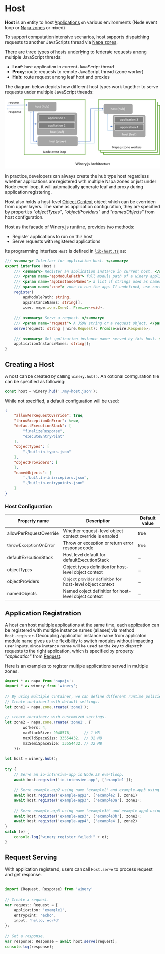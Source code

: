 # Host
**Host** is an entity to host [Applications](./application.md) on various environments (Node event loop or [Napa zones](https://github.com/Microsoft/napajs/blob/master/docs/api/zone.md#intro) or mixed)

To support computation intensive scenarios, host supports dispatching requests to another JavaScripts thread via [Napa zones](https://github.com/Microsoft/napajs/blob/master/docs/api/zone.md#intro). 

There are three types of hosts underlying to federate requests among multiple JavaScript threads:
- **Leaf**: host application in current JavaScript thread.
- **Proxy**: route requests to remote JavaScript thread (zone worker)
- **Hub**: route request among leaf host and proxies.

The diagram below depicts how different host types work together to serve requests under multiple JavaScript threads:

![](../images/hosting.png)

In practice, developers can always create the hub type host regardless whether applications are registered with multiple Napa zones or just under Node event loop, it will automatically generate leaf and proxy during application registering.

Host also holds a host-level [Object Context](./object-context.md) object which can be overriden from upper layers. The same as application configuration, they are specified by properties *"objectTypes"*, *"objectProviders"* and *"namedObjects"* from host configuration. 

Host as the facade of Winery.js runtime, provides two methods:
- Register applications to run on this host
- Serve requests with registered applications

Its programming interface `Host` is defined in [`lib/host.ts`](../../lib/host.md) as:

```ts
/// <summary> Interface for application host. </summary>
export interface Host {
    /// <summary> Register an application instance in current host. </summary>
    /// <param name="appModulePath"> full module path of a winery application.</param>
    /// <param name="appInstanceNames"> a list of strings used as names of application instances.</param>
    /// <param name="zone"> zone to run the app. If undefined, use current isolate. </param>
    register(
        appModulePath: string, 
        appInstanceNames: string[], 
        zone: napa.zone.Zone): Promise<void>;

    /// <summary> Serve a request. </summary>
    /// <param name="request"> A JSON string or a request object. </param>
    serve(request: string | wire.Request): Promise<wire.Response>;

    /// <summary> Get application instance names served by this host. </param>
    applicationInstanceNames: string[];
}
```
## Creating a Host
A host can be created by calling `winery.hub()`. An optional configuration file can be specified as following:
```ts
const host = winery.hub('./my-host.json');
```
While not specified, a default configuration will be used:

```json
{
    "allowPerRequestOverride": true,
    "throwExceptionOnError": true,
    "defaultExecutionStack": [
        "finalizeResponse",
        "executeEntryPoint"
    ],
    "objectTypes": [
        "./builtin-types.json"
    ],
    "objectProviders": [
    ],
    "namedObjects": [
        "./builtin-interceptors.json",
        "./builtin-entrypoints.json" 
    ]
}
```
### Host Configuration
| Property name           |  Description                                                 |  Default value |
|-------------------------|--------------------------------------------------------------|----------------|
| allowPerRequestOverride | Whether request-level object context override is enabled     | true           |
| throwExceptionOnError   | Throw on exception or return error response code             | true           |
| defaultExecutionStack   | Host level default for defaultExecutionStack                 | ...            |
| objectTypes             | Object types definition for host-level object context        | ...            |
| objectProviders         | Object provider definition for host-level object context     | ...            |
| namedObjects            | Named object definition for host-level object context        | ...            |

## Application Registration
A host can host multiple applications at the same time, each application can be registered with multiple instance names (aliases) via method `Host.register`. Decoupling application instance name from applicaton module name gives us the flexibility to switch modules without impacting user inputs, since instance name will be used as the key to dispatch requests to the right application, which is specified by property *"application"* from [Request](./request.md#basic-fields).


Here is an examples to register multiple applications served in multiple zones.

```typescript
import * as napa from 'napajs';
import * as winery from 'winery';

// By using multiple container, we can define different runtime policies.
// Create container1 with default settings.
let zone1 = napa.zone.create('zone1');

// Create container2 with customized settings.
let zone2 = napa.zone.create('zone2', {
        workers: 4,
        maxStackSize: 1048576,      // 1 MB
        maxOldSpaceSize: 33554432,  // 32 MB
        maxSemiSpaceSize: 33554432, // 32 MB
    });

let host = winery.hub();

try {
    // Serve an io-intensive-app in Node.JS eventloop.
    await host.register('io-intensive-app', ['example1']);

    // Serve example-app2 using name 'example2' and example-app3 using name 'example3a' in zone1. 
    await host.register('example-app2', ['example2'], zone1);
    await host.register('example-app3', ['example3a'], zone1);

    // Serve example-app3 using name 'example3b' and example-app4 using name 'example4' in zone2. 
    await host.register('example-app3', ['example3b'], zone2);
    await host.register('example-app4', ['example4'], zone2);
}
catch (e) {
    console.log("winery register failed:" + e);
}

```
## Request Serving
With application registered, users can call `Host.serve` to process request and get response.
```ts

import {Request, Response} from 'winery'

// Create a request.
var request: Request = {
    application: 'example1',
    entrypoint: 'echo',
    input: 'hello, world'
};

// Get a response.
var response: Response = await host.serve(request);
console.log(response);

```
